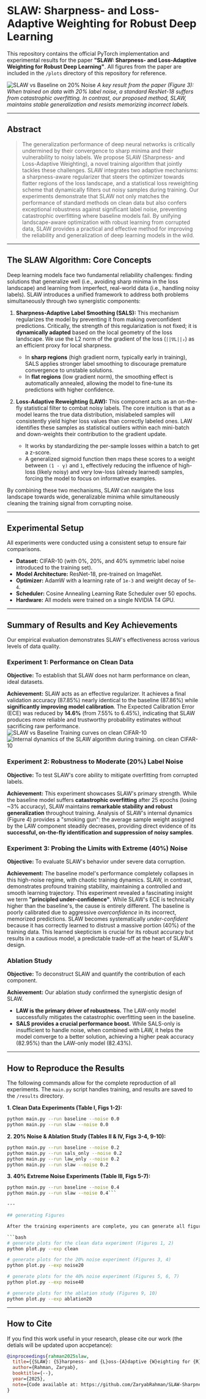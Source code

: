 # SLAW: Sharpness- and Loss-Adaptive Weighting for Robust Deep Learning

This repository contains the official PyTorch implementation and experimental results for the paper **"SLAW: Sharpness- and Loss-Adaptive Weighting for Robust Deep Learning"**. All figures from the paper are included in the `/plots` directory of this repository for reference.

![SLAW vs Baseline on 20% Noise](/plots/acc-noisy-50.png)
*A key result from the paper (Figure 3): When trained on data with 20% label noise, a standard ResNet-18 suffers from catastrophic overfitting. In contrast, our proposed method, SLAW, maintains stable generalization and resists memorizing incorrect labels.*

---

## Abstract

> The generalization performance of deep neural networks is critically undermined by their convergence to sharp minima and their vulnerability to noisy labels. We propose SLAW (Sharpness- and Loss-Adaptive Weighting), a novel training algorithm that jointly tackles these challenges. SLAW integrates two adaptive mechanisms: a sharpness-aware regularizer that steers the optimizer towards flatter regions of the loss landscape, and a statistical loss reweighting scheme that dynamically filters out noisy samples during training. Our experiments demonstrate that SLAW not only matches the performance of standard methods on clean data but also confers exceptional robustness against significant label noise, preventing catastrophic overfitting where baseline models fail. By unifying landscape-aware optimization with robust learning from corrupted data, SLAW provides a practical and effective method for improving the reliability and generalization of deep learning models in the wild.

---

## The SLAW Algorithm: Core Concepts

Deep learning models face two fundamental reliability challenges: finding solutions that generalize well (i.e., avoiding sharp minima in the loss landscape) and learning from imperfect, real-world data (i.e., handling noisy labels). SLAW introduces a unified framework to address both problems simultaneously through two synergistic components:

1.  **Sharpness-Adaptive Label Smoothing (SALS):** This mechanism regularizes the model by preventing it from making overconfident predictions. Critically, the strength of this regularization is not fixed; it is **dynamically adapted** based on the local geometry of the loss landscape. We use the L2 norm of the gradient of the loss (`||∇L||₂`) as an efficient proxy for local sharpness.
    *   In **sharp regions** (high gradient norm, typically early in training), SALS applies stronger label smoothing to discourage premature convergence to unstable solutions.
    *   In **flat regions** (low gradient norm), the smoothing effect is automatically annealed, allowing the model to fine-tune its predictions with higher confidence.

2.  **Loss-Adaptive Reweighting (LAW):** This component acts as an on-the-fly statistical filter to combat noisy labels. The core intuition is that as a model learns the true data distribution, mislabeled samples will consistently yield higher loss values than correctly labeled ones. LAW identifies these samples as statistical outliers within each mini-batch and down-weights their contribution to the gradient update.
    *   It works by standardizing the per-sample losses within a batch to get a z-score.
    *   A generalized sigmoid function then maps these scores to a weight between `(1 - γ)` and `1`, effectively reducing the influence of high-loss (likely noisy) and very low-loss (already learned) samples, forcing the model to focus on informative examples.

By combining these two mechanisms, SLAW can navigate the loss landscape towards wide, generalizable minima while simultaneously cleaning the training signal from corrupting noise.

---

## Experimental Setup

All experiments were conducted using a consistent setup to ensure fair comparisons.

-   **Dataset:** CIFAR-10 (with 0%, 20%, and 40% symmetric label noise introduced to the training set).
-   **Model Architecture:** ResNet-18, pre-trained on ImageNet.
-   **Optimizer:** AdamW with a learning rate of `1e-3` and weight decay of `5e-4`.
-   **Scheduler:** Cosine Annealing Learning Rate Scheduler over 50 epochs.
-   **Hardware:** All models were trained on a single NVIDIA T4 GPU.

---

## Summary of Results and Key Achievements

Our empirical evaluation demonstrates SLAW's effectiveness across various levels of data quality.

### **Experiment 1: Performance on Clean Data**

**Objective:** To establish that SLAW does not harm performance on clean, ideal datasets.

**Achievement:** SLAW acts as an effective regularizer. It achieves a final validation accuracy (87.85%) nearly identical to the baseline (87.86%) while **significantly improving model calibration**. The Expected Calibration Error (ECE) was reduced by **14.6%** (from 7.55% to 6.45%), indicating that SLAW produces more reliable and trustworthy probability estimates without sacrificing raw performance.
![SLAW vs Baseline Training curves on clean CIFAR-10](/plots/acc-50.png)
![Internal dynamics of the SLAW algorithm during training. on clean CIFAR-10](/plots/param-50.png)

### **Experiment 2: Robustness to Moderate (20%) Label Noise**

**Objective:** To test SLAW's core ability to mitigate overfitting from corrupted labels.

**Achievement:** This experiment showcases SLAW's primary strength. While the baseline model suffers **catastrophic overfitting** after 25 epochs (losing ~3% accuracy), SLAW maintains **remarkable stability and robust generalization** throughout training. Analysis of SLAW's internal dynamics (Figure 4) provides a "smoking gun": the average sample weight assigned by the LAW component steadily decreases, providing direct evidence of its **successful, on-the-fly identification and suppression of noisy samples**.


### **Experiment 3: Probing the Limits with Extreme (40%) Noise**

**Objective:** To evaluate SLAW's behavior under severe data corruption.

**Achievement:** The baseline model's performance completely collapses in this high-noise regime, with chaotic training dynamics. SLAW, in contrast, demonstrates profound training stability, maintaining a controlled and smooth learning trajectory. This experiment revealed a fascinating insight we term **"principled under-confidence"**. While SLAW's ECE is technically higher than the baseline's, the cause is entirely different. The baseline is poorly calibrated due to aggressive *overconfidence* in its incorrect, memorized predictions. SLAW becomes systematically *under-confident* because it has correctly learned to distrust a massive portion (40%) of the training data. This learned skepticism is crucial for its robust accuracy but results in a cautious model, a predictable trade-off at the heart of SLAW's design.

### **Ablation Study**

**Objective:** To deconstruct SLAW and quantify the contribution of each component.

**Achievement:** Our ablation study confirmed the synergistic design of SLAW.
*   **LAW is the primary driver of robustness.** The LAW-only model successfully mitigates the catastrophic overfitting seen in the baseline.
*   **SALS provides a crucial performance boost.** While SALS-only is insufficient to handle noise, when combined with LAW, it helps the model converge to a better solution, achieving a higher peak accuracy (82.95%) than the LAW-only model (82.43%).

---

## How to Reproduce the Results

The following commands allow for the complete reproduction of all experiments. The `main.py` script handles training, and results are saved to the `/results` directory.

**1. Clean Data Experiments (Table I, Figs 1-2):**
```bash
python main.py --run baseline --noise 0.0
python main.py --run slaw --noise 0.0
```

**2. 20% Noise & Ablation Study (Tables II & IV, Figs 3-4, 9-10):**
```bash
python main.py --run baseline --noise 0.2
python main.py --run sals_only --noise 0.2
python main.py --run law_only --noise 0.2
python main.py --run slaw --noise 0.2
```

**3. 40% Extreme Noise Experiments (Table III, Figs 5-7):**
```bash
python main.py --run baseline --noise 0.4
python main.py --run slaw --noise 0.4```

---

## generating Figures

After the training experiments are complete, you can generate all figures from the paper using `plot.py`. The script reads the saved logs from the `/results` directory and outputs high-resolution images to `/plots`.

```bash
# generate plots for the clean data experiment (Figures 1, 2)
python plot.py --exp clean

# generate plots for the 20% noise experiment (Figures 3, 4)
python plot.py --exp noise20

# generate plots for the 40% noise experiment (Figures 5, 6, 7)
python plot.py --exp noise40

# generate plots for the ablation study (Figures 9, 10)
python plot.py --exp ablation20
```

---

## How to Cite

If you find this work useful in your research, please cite our work (the detials will be updated upon accpetance):

```bibtex
@inproceedings{rahman2025slaw,
  title={{SLAW}: {S}harpness- and {L}oss-{A}daptive {W}eighting for {R}obust {D}eep {L}earning},
  author={Rahman, Zaryab},
  booktitle={--},
  year={2025},
  note={Code available at: https://github.com/ZaryabRahman/SLAW-Sharpness--and-Loss-Adaptive-Weighting-for-Robust-Deep-Learningg}
}
```
